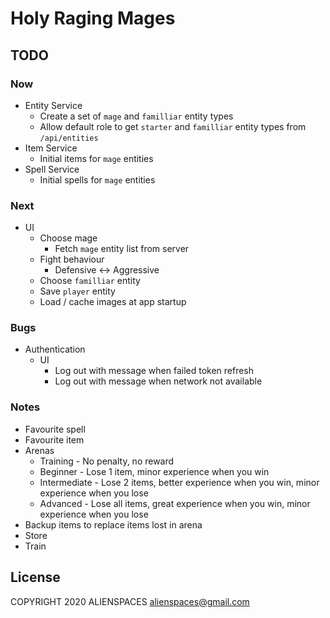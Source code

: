 # Holy Raging Mages

## TODO

### Now

* Entity Service
  * Create a set of `mage` and `familliar` entity types
  * Allow default role to get `starter` and `familliar` entity types from `/api/entities`
* Item Service
  * Initial items for `mage` entities
* Spell Service
  * Initial spells for `mage` entities

### Next

* UI
  * Choose mage
    * Fetch `mage` entity list from server
  * Fight behaviour
    * Defensive <-> Aggressive
  * Choose `familliar` entity
  * Save `player` entity
  * Load / cache images at app startup

### Bugs

* Authentication
  * UI
    * Log out with message when failed token refresh
    * Log out with message when network not available

### Notes

* Favourite spell
* Favourite item
* Arenas
  * Training - No penalty, no reward
  * Beginner - Lose 1 item, minor experience when you win
  * Intermediate - Lose 2 items, better experience when you win, minor experience when you lose
  * Advanced - Lose all items, great experience when you win, minor experience when you lose
* Backup items to replace items lost in arena
* Store
* Train

## License

COPYRIGHT 2020 ALIENSPACES alienspaces@gmail.com

